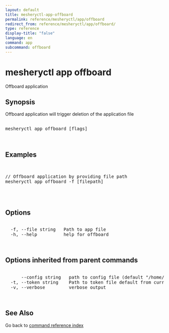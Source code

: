 ```yaml
---
layout: default
title: mesheryctl-app-offboard
permalink: reference/mesheryctl/app/offboard
redirect_from: reference/mesheryctl/app/offboard/
type: reference
display-title: "false"
language: en
command: app
subcommand: offboard
---
```


# mesheryctl app offboard

Offboard application

## Synopsis

Offboard application will trigger deletion of the application file

<pre class='codeblock-pre'>
<div class='codeblock'>
mesheryctl app offboard [flags]

</div>
</pre> 

## Examples

<pre class='codeblock-pre'>
<div class='codeblock'>

// Offboard application by providing file path
mesheryctl app offboard -f [filepath]
	

</div>
</pre> 

## Options

<pre class='codeblock-pre'>
<div class='codeblock'>
  -f, --file string   Path to app file
  -h, --help          help for offboard

</div>
</pre>

## Options inherited from parent commands

<pre class='codeblock-pre'>
<div class='codeblock'>
      --config string   path to config file (default "/home/admin-pc/.meshery/config.yaml")
  -t, --token string    Path to token file default from current context
  -v, --verbose         verbose output

</div>
</pre>

## See Also

Go back to [command reference index](/reference/mesheryctl/) 
